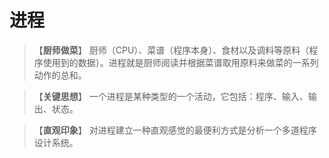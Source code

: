 # 进程

> 【**厨师做菜**】
> 厨师（CPU）、菜谱（程序本身）、食材以及调料等原料（程序使用到的数据）。进程就是厨师阅读并根据菜谱取用原料来做菜的一系列动作的总和。



> 【**关键思想**】
> 一个进程是某种类型的一个活动，它包括：程序、输入、输出、状态。



>
> 【**直观印象**】
> 对进程建立一种直观感觉的最便利方式是分析一个多道程序设计系统。

